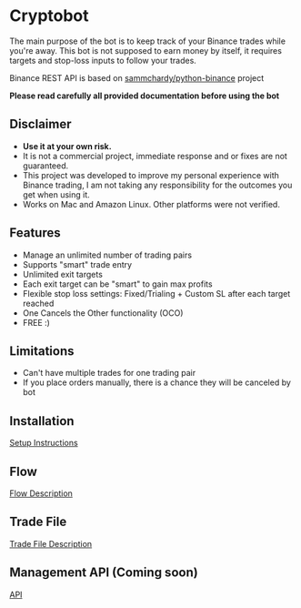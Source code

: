 # Cryptobot

The main purpose of the bot is to keep track of your Binance trades while you're away. 
This bot is not supposed to earn money by itself, it requires targets and stop-loss inputs to follow your trades.

Binance REST API is based on [sammchardy/python-binance](https://github.com/sammchardy/python-binance) project

**Please read carefully all provided documentation before using the bot** 

## Disclaimer
- **Use it at your own risk.**
- It is not a commercial project, immediate response and or fixes are not guaranteed.
- This project was developed to improve my personal experience with Binance trading,
I am not taking any responsibility for the outcomes you get when using it.  
- Works on Mac and Amazon Linux. Other platforms were not verified.


## Features
- Manage an unlimited number of trading pairs
- Supports "smart" trade entry 
- Unlimited exit targets 
- Each exit target can be "smart" to gain max profits
- Flexible stop loss settings: Fixed/Trialing + Custom SL after each target reached
- One Cancels the Other functionality (OCO) 
- FREE :)

## Limitations
- Can't have multiple trades for one trading pair
- If you place orders manually, there is a chance they will be canceled by bot

## Installation
[Setup Instructions](./Docs/SETUP.md)

## Flow
[Flow Description](./Docs/FLOW.md)

## Trade File
[Trade File Description](./Docs/TRADE_FILE.md)

## Management API (Coming soon)
[API](./Docs/API.md)